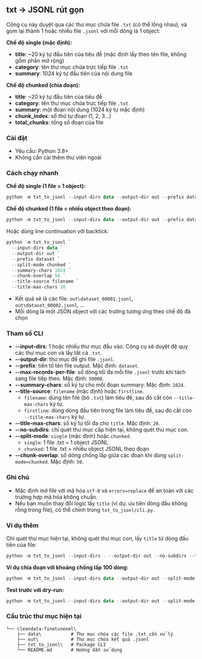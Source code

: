 ## txt → JSONL rút gọn

Công cụ này duyệt qua các thư mục chứa file `.txt` (có thể lồng nhau), và gom lại thành 1 hoặc nhiều file `.jsonl` với mỗi dòng là 1 object:

**Chế độ single (mặc định):**
- **title**: ~20 ký tự đầu tiên của tiêu đề (mặc định lấy theo tên file, không gồm phần mở rộng)
- **category**: tên thư mục chứa trực tiếp file `.txt`
- **summary**: 1024 ký tự đầu tiên của nội dung file

**Chế độ chunked (chia đoạn):**
- **title**: ~20 ký tự đầu tiên của tiêu đề
- **category**: tên thư mục chứa trực tiếp file `.txt`
- **summary**: một đoạn nội dung (1024 ký tự mặc định)
- **chunk_index**: số thứ tự đoạn (1, 2, 3...)
- **total_chunks**: tổng số đoạn của file

### Cài đặt
- Yêu cầu: Python 3.8+
- Không cần cài thêm thư viện ngoài

### Cách chạy nhanh

**Chế độ single (1 file = 1 object):**
```powershell
python -m txt_to_jsonl --input-dirs data --output-dir out --prefix dataset --split-mode single
```

**Chế độ chunked (1 file = nhiều object theo đoạn):**
```powershell
python -m txt_to_jsonl --input-dirs data --output-dir out --prefix dataset --split-mode chunked --summary-chars 2048 --chunk-overlap 204
```

Hoặc dùng line continuation với backtick:
```powershell
python -m txt_to_jsonl `
  --input-dirs data `
  --output-dir out `
  --prefix dataset `
  --split-mode chunked `
  --summary-chars 1024 `
  --chunk-overlap 50 `
  --title-source filename `
  --title-max-chars 20
```

- Kết quả sẽ là các file: `out\dataset_00001.jsonl`, `out\dataset_00002.jsonl`, ...
- Mỗi dòng là một JSON object với các trường tương ứng theo chế độ đã chọn

### Tham số CLI
- **--input-dirs**: 1 hoặc nhiều thư mục đầu vào. Công cụ sẽ duyệt đệ quy các thư mục con và lấy tất cả `.txt`.
- **--output-dir**: thư mục để ghi file `.jsonl`.
- **--prefix**: tiền tố tên file output. Mặc định: `dataset`.
- **--max-records-per-file**: số dòng tối đa mỗi file `.jsonl` trước khi tách sang file tiếp theo. Mặc định: `50000`.
- **--summary-chars**: số ký tự cho mỗi đoạn summary. Mặc định: `1024`.
- **--title-source**: `filename` (mặc định) hoặc `firstline`.
  - `filename`: dùng tên file (bỏ `.txt`) làm tiêu đề, sau đó cắt còn `--title-max-chars` ký tự.
  - `firstline`: dùng dòng đầu tiên trong file làm tiêu đề, sau đó cắt còn `--title-max-chars` ký tự.
- **--title-max-chars**: số ký tự tối đa cho `title`. Mặc định: `20`.
- **--no-subdirs**: chỉ quét thư mục cấp hiện tại, không quét thư mục con.
- **--split-mode**: `single` (mặc định) hoặc `chunked`.
  - `single`: 1 file .txt = 1 object JSONL
  - `chunked`: 1 file .txt = nhiều object JSONL theo đoạn
- **--chunk-overlap**: số dòng chồng lấp giữa các đoạn khi dùng `split-mode=chunked`. Mặc định: `50`.

### Ghi chú
- Mặc định mở file với mã hóa `utf-8` và `errors=replace` để an toàn với các trường hợp mã hóa không chuẩn.
- Nếu bạn muốn thay đổi logic lấy `title` (ví dụ: ưu tiên dòng đầu không rỗng trong file), có thể chỉnh trong `txt_to_jsonl/cli.py`.

### Ví dụ thêm
Chỉ quét thư mục hiện tại, không quét thư mục con, lấy `title` từ dòng đầu tiên của file:
```powershell
python -m txt_to_jsonl --input-dirs . --output-dir out --no-subdirs --title-source firstline
```

**Ví dụ chia đoạn với khoảng chồng lấp 100 dòng:**
```powershell
python -m txt_to_jsonl --input-dirs data --output-dir out --split-mode chunked --summary-chars 2048 --chunk-overlap 100
```

**Test trước với dry-run:**
```powershell
python -m txt_to_jsonl --input-dirs data --output-dir out --split-mode chunked --dry-run
```

### Cấu trúc thư mục hiện tại
```
└── cleandata-finetunexml\
    ├── data\           # Thư mục chứa các file .txt cần xử lý
    ├── out\            # Thư mục chứa kết quả .jsonl
    ├── txt_to_jsonl\   # Package CLI
    └── README.md       # Hướng dẫn sử dụng
```
